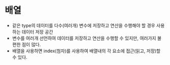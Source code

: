 # 배열
* 같은 type의 데이터를 다수(여러개) 변수에 저장하고
 연산을 수행해야 할 경우 사용하는 데이터 저장 공간
* 변수를 여러개 선언하여 데이터를 저장하고 연산을 수행할 수 있지만, 여러가지 불편한 점이 많다.
* 배열을 사용하면 index(첨자)를 사용하여 배열내의 각 요소에 접근(읽고, 저장)할 수 있다.